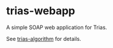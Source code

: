trias-webapp
===============

A simple SOAP web application for Trias. 

See [trias-algorithm](https://github.com/rjoberon/trias-algorithm) for details.
